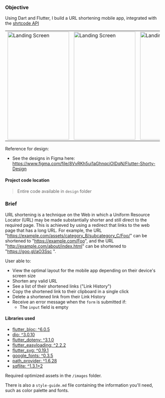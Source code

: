 ### Objective

Using Dart and Flutter, I build a URL shortening mobile app, integrated with the [shrtcode API](https://app.shrtco.de/docs)

<table>
  <tr>
    <td> <img src="https://user-images.githubusercontent.com/24449076/121826341-d224b780-cce9-11eb-8cc7-21af7f49b36b.png" title="Landing Screen" width="200" height="350" /></td>
    <td> <img src="https://user-images.githubusercontent.com/24449076/121826375-f7b1c100-cce9-11eb-8ecf-0561d70b7522.png" title="Landing Screen" width="200" height="350" /></td>
    <td> <img src="https://user-images.githubusercontent.com/24449076/121826440-30ea3100-ccea-11eb-8379-97239a983c6f.png" title="Landing Screen" width="200" height="350" /></td>
   </tr> 
</table>

Reference for design:

- See the designs in Figma here: https://www.figma.com/file/8VvRKh5ui1aGhnqciOIDqN/Flutter-Shorty-Design

#### Project code location

>Entire code available in `design` folder
>
### Brief

URL shortening is a technique on the Web in which a Uniform Resource Locator (URL) may be made substantially shorter and still direct to the required page. This is achieved by using a redirect that links to the web page that has a long URL. For example, the URL "https://example.com/assets/category_B/subcategory_C/Foo/" can be shortened to "https://example.com/Foo", and the URL "http://example.com/about/index.html" can be shortened to "https://goo.gl/aO3Ssc ".

User able to:

-   View the optimal layout for the mobile app depending on their device's screen size
-   Shorten any valid URL
-   See a list of their shortened links ("Link History")
-   Copy the shortened link to their clipboard in a single click
-   Delete a shortened link from their Link History
-   Receive an error message when the `form` is submitted if:
    -   The `input` field is empty

#### Libraries used
- [flutter_bloc: ^6.0.5](https://pub.dev/packages/flutter_bloc)
- [dio: ^3.0.10](https://pub.dev/packages/dio)
- [flutter_dotenv: ^3.1.0](https://pub.dev/packages/flutter_dotenv)
- [flutter_easyloading: ^2.2.2](https://pub.dev/packages/flutter_easyloading)
- [flutter_svg: ^0.19.1](https://pub.dev/packages/flutter_svg)
- [google_fonts: ^0.3.5](https://pub.dev/packages/google_fonts)
- [path_provider: ^1.6.28](https://pub.dev/packages/path_provider)
- [sqflite: ^1.3.1+2](https://pub.dev/packages/sqflite)

Required optimized assets in the `/images` folder.

There is also a `style-guide.md` file containing the information you'll need, such as color palette and fonts.
